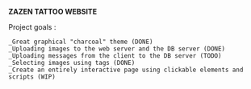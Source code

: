**********ZAZEN TATTOO WEBSITE**********


Project goals : 

	_Great graphical "charcoal" theme (DONE)
	_Uploading images to the web server and the DB server (DONE)
	_Uploading messages from the client to the DB server (TODO)
	_Selecting images using tags (DONE)
	_Create an entirely interactive page using clickable elements and scripts (WIP)